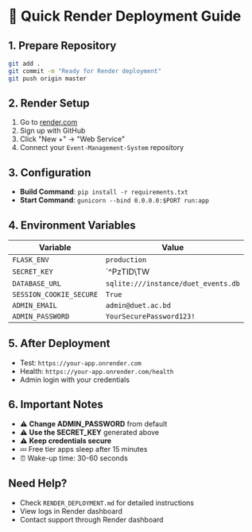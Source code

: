 # 🚀 Quick Render Deployment Guide

## 1. Prepare Repository
```bash
git add .
git commit -m "Ready for Render deployment"
git push origin master
```

## 2. Render Setup
1. Go to [render.com](https://render.com)
2. Sign up with GitHub
3. Click "New +" → "Web Service"
4. Connect your `Event-Management-System` repository

## 3. Configuration
- **Build Command**: `pip install -r requirements.txt`
- **Start Command**: `gunicorn --bind 0.0.0.0:$PORT run:app`

## 4. Environment Variables
| Variable | Value |
|----------|-------|
| `FLASK_ENV` | `production` |
| `SECRET_KEY` | `^PzTID\TW|\9{D?g}W"*XYlc%dd&#>iC` |
| `DATABASE_URL` | `sqlite:///instance/duet_events.db` |
| `SESSION_COOKIE_SECURE` | `True` |
| `ADMIN_EMAIL` | `admin@duet.ac.bd` |
| `ADMIN_PASSWORD` | `YourSecurePassword123!` |

## 5. After Deployment
- Test: `https://your-app.onrender.com`
- Health: `https://your-app.onrender.com/health`
- Admin login with your credentials

## 6. Important Notes
- ⚠️ **Change ADMIN_PASSWORD** from default
- ⚠️ **Use the SECRET_KEY** generated above
- ⚠️ **Keep credentials secure**
- 💤 Free tier apps sleep after 15 minutes
- ⏰ Wake-up time: 30-60 seconds

## Need Help?
- Check `RENDER_DEPLOYMENT.md` for detailed instructions
- View logs in Render dashboard
- Contact support through Render dashboard
